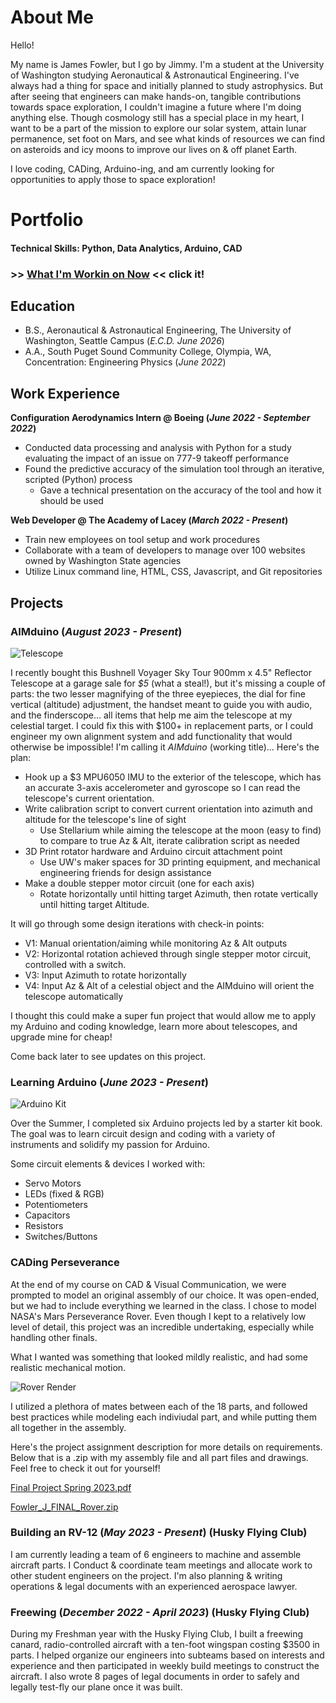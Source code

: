 # About Me 
Hello!

My name is James Fowler, but I go by Jimmy. I'm a student at the University of Washington studying Aeronautical & Astronautical Engineering. I've always had a thing for space and initially planned to study astrophysics. But after seeing that engineers can make hands-on, tangible contributions towards space exploration, I couldn't imagine a future where I'm doing anything else. Though cosmology still has a special place in my heart, I want to be a part of the mission to explore our solar system, attain lunar permanence, set foot on Mars, and see what kinds of resources we can find on asteroids and icy moons to improve our lives on & off planet Earth.

I love coding, CADing, Arduino-ing, and am currently looking for opportunities to apply those to space exploration! 

# Portfolio

#### Technical Skills: Python, Data Analytics, Arduino, CAD

### >> [What I'm Workin on Now](#aimduino-august-2023---present) << click it!

## Education			        		
- B.S., Aeronautical & Astronautical Engineering, The University of Washington, Seattle Campus (_E.C.D. June 2026_)
- A.A., South Puget Sound Community College, Olympia, WA, Concentration: Engineering Physics (_June 2022_)

## Work Experience
**Configuration Aerodynamics Intern @ Boeing (_June 2022 - September 2022_)**
- Conducted data processing and analysis with Python for a study evaluating the impact of an issue on 777-9 takeoff performance
- Found the predictive accuracy of the simulation tool through an iterative, scripted (Python) process
  - Gave a technical presentation on the accuracy of the tool and how it should be used

**Web Developer @ The Academy of Lacey (_March 2022 - Present_)**
- Train new employees on tool setup and work procedures
- Collaborate with a team of developers to manage over 100 websites owned by Washington State agencies 
- Utilize Linux command line, HTML, CSS, Javascript, and Git repositories


## Projects
### **AIMduino (_August 2023 - Present_)**
![Telescope](img/Telescope.png)

I recently bought this Bushnell Voyager Sky Tour 900mm x 4.5" Reflector Telescope at a garage sale for *$5* (what a steal!), but it's missing a couple of parts: the two lesser magnifying of the three eyepieces, the dial for fine vertical (altitude) adjustment, the handset meant to guide you with audio, and the finderscope... all items that help me aim the telescope at my celestial target. I could fix this with $100+ in replacement parts, or I could engineer my own alignment system and add functionality that would otherwise be impossible!
I'm calling it *AIMduino* (working title)... Here's the plan:
- Hook up a $3 MPU6050 IMU to the exterior of the telescope, which has an accurate 3-axis accelerometer and gyroscope so I can read the telescope's current orientation.
- Write calibration script to convert current orientation into azimuth and altitude for the telescope's line of sight
  - Use Stellarium while aiming the telescope at the moon (easy to find) to compare to true Az & Alt, iterate calibration script as needed
- 3D Print rotator hardware and Arduino circuit attachment point
  - Use UW's maker spaces for 3D printing equipment, and mechanical engineering friends for design assistance
- Make a double stepper motor circuit (one for each axis)
  - Rotate horizontally until hitting target Azimuth, then rotate vertically until hitting target Altitude. 

It will go through some design iterations with check-in points:
- V1: Manual orientation/aiming while monitoring Az & Alt outputs
- V2: Horizontal rotation achieved through single stepper motor circuit, controlled with a switch. 
- V3: Input Azimuth to rotate horizontally
- V4: Input Az & Alt of a celestial object and the AIMduino will orient the telescope automatically

I thought this could make a super fun project that would allow me to apply my Arduino and coding knowledge, learn more about telescopes, and upgrade mine for cheap!

Come back later to see updates on this project.

### **Learning Arduino (_June 2023 - Present_)**
![Arduino Kit](img/arduino.jpg)

Over the Summer, I completed six Arduino projects led by a starter kit book. The goal was to learn circuit design and coding with a variety of instruments and solidify my passion for Arduino.

Some circuit elements & devices I worked with:
- Servo Motors
- LEDs (fixed & RGB)
- Potentiometers
- Capacitors
- Resistors
- Switches/Buttons

### **CADing Perseverance**
At the end of my course on CAD & Visual Communication, we were prompted to model an original assembly of our choice. It was open-ended, but we had to include everything we learned in the class. I chose to model NASA's Mars Perseverance Rover. Even though I kept to a relatively low level of detail, this project was an incredible undertaking, especially while handling other finals.

What I wanted was something that looked mildly realistic, and had some realistic mechanical motion.

![Rover Render](img/rover_render.jpg)

I utilized a plethora of mates between each of the 18 parts, and followed best practices while modeling each indiviudal part, and while putting them all together in the assembly.

Here's the project assignment description for more details on requirements. Below that is a .zip with my assembly file and all part files and drawings. Feel free to check it out for yourself!

[Final Project Spring 2023.pdf](https://github.com/jimmyfowler/jimmyfowler.github.io/files/12814128/Final.Project.Spring.2023.pdf)

[Fowler_J_FINAL_Rover.zip](https://github.com/jimmyfowler/jimmyfowler.github.io/files/12814307/Fowler_J_FINAL_Rover.zip)


### **Building an RV-12 (_May 2023 - Present_) (Husky Flying Club)**
I am currently leading a team of 6 engineers to machine and assemble aircraft parts. I Conduct & coordinate team meetings and allocate work to other student engineers on the project. I'm also planning & writing operations & legal documents with an experienced aerospace lawyer.

### **Freewing (_December 2022 - April 2023_) (Husky Flying Club)**
During my Freshman year with the Husky Flying Club, I built a freewing canard, radio-controlled aircraft with a ten-foot wingspan costing $3500 in parts. I helped organize our engineers into subteams based on interests and experience and then participated in weekly build meetings to construct the aircraft. I also wrote 8 pages of legal documents in order to safely and legally test-fly our plane once it was built.






